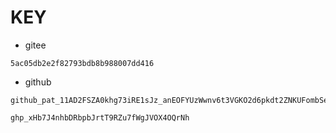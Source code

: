 # KEY

* gitee
```
5ac05db2e2f82793bdb8b988007dd416
```

* github
```
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

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
```

